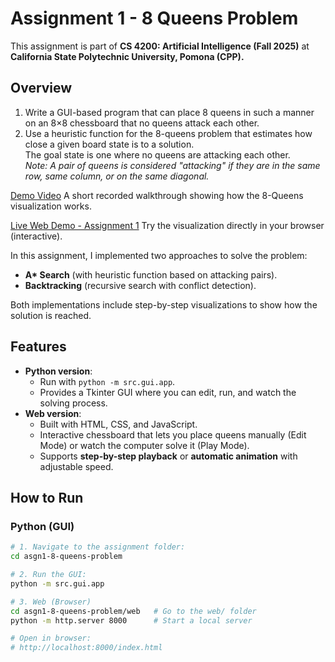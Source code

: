 # Assignment 1 - 8 Queens Problem  

This assignment is part of **CS 4200: Artificial Intelligence (Fall 2025)** at **California State Polytechnic University, Pomona (CPP).**

## Overview
1. Write a GUI-based program that can place 8 queens in such a manner on an 8×8 chessboard that no queens attack each other.
2. Use a heuristic function for the 8-queens problem that estimates how close a given board state is to a solution.  
   The goal state is one where no queens are attacking each other.  
   *Note: A pair of queens is considered "attacking" if they are in the same row, same column, or on the same diagonal.*

[Demo Video](assets/icons/demo.gif)
  A short recorded walkthrough showing how the 8-Queens visualization works.

[Live Web Demo - Assignment 1](https://itistamtran.github.io/cpp-cs4200-artificial-intelligence-fall25/asgn1-8-queens-problem/web/index.html)
  Try the visualization directly in your browser (interactive).
  
In this assignment, I implemented two approaches to solve the problem:

- **A\* Search** (with heuristic function based on attacking pairs).  
- **Backtracking** (recursive search with conflict detection). 

Both implementations include step-by-step visualizations to show how the solution is reached.

## Features
- **Python version**:  
  - Run with `python -m src.gui.app`.  
  - Provides a Tkinter GUI where you can edit, run, and watch the solving process.  
- **Web version**:  
  - Built with HTML, CSS, and JavaScript.  
  - Interactive chessboard that lets you place queens manually (Edit Mode) or watch the computer solve it (Play Mode).  
  - Supports **step-by-step playback** or **automatic animation** with adjustable speed.  

## How to Run

### Python (GUI)
```bash
# 1. Navigate to the assignment folder:
cd asgn1-8-queens-problem

# 2. Run the GUI:
python -m src.gui.app

# 3. Web (Browser)
cd asgn1-8-queens-problem/web   # Go to the web/ folder
python -m http.server 8000      # Start a local server

# Open in browser:
# http://localhost:8000/index.html
    